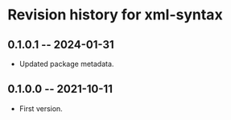 # Revision history for xml-syntax

## 0.1.0.1 -- 2024-01-31

* Updated package metadata.

## 0.1.0.0 -- 2021-10-11

* First version.
